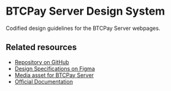 # BTCPay Server Design System

Codified design guidelines for the BTCPay Server webpages.

## Related resources

- [Repository on GitHub](https://github.com/btcpayserver/btcpayserver-design/)
- [Design Specifications on Figma](https://www.figma.com/file/C7Xyq0FlxgFW8vaBr8ht1z/BTCPAY)
- [Media asset for BTCPay Server](https://github.com/btcpayserver/btcpayserver-media)
- [Official Documentation](https://github.com/btcpayserver/btcpayserver-doc)
